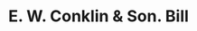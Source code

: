 ---
doi: 10.7916/D8W10J02
date_other: '1915'
date_other_textual: '1915'
form: printed ephemera
genre:
- Invoices
name:
- E. W. Conklin & Son
object_in_context_url: https://biggert.cul.columbia.edu/items/view/ave_biggert_00844
subject_hierarchical_geographic:
- Binghamton, New York, United States
subject_name:
- E. W. Conklin & Son
title: E. W. Conklin & Son. Bill
sort_title: E. W. Conklin & Son. Bill
call_number: ave_biggert_00844
coordinates:
- 42.102222222222224,-75.91166666666668
pid: ave_biggert_00844
identifiers: ave_biggert_00844
thumbnail: https://derivativo-1.library.columbia.edu/iiif/2/ldpd:345753/full/!256,256/0/native.jpg
permalink: /biggert/ave_biggert_00844/
layout: iiif-image-page
---
